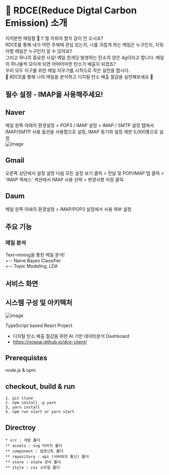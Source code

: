 # 🌳 RDCE(Reduce Digtal Carbon Emission) 소개 
지저분한 메일함 📨 !! 뭘 지워야 할지 감이 안 오시죠?  
RDCE를 통해 내가 어떤 주제에 관심 있는지, 나를 귀찮게 하는 메일은 누구인지, 지워야할 메일은 누구인지 알 수 있어요!!  
그리고 하나의 중요한 사실! 메일 한개당 발생하는 탄소의 양은 4g이라고 합니다. 메일이 하나둘씩 모이게 되면 어마어마한 탄소가 배출이 되겠죠?  
우리 모두 지구를 위한 메일 지우기를 시작으로 작은 실천을 합시다.  
🌳 RDCE를 통해 나의 메일을 분석하고 디지털 탄소 배출 절감을 실천해보세요 🌳 
  
  
## 필수 설정 - IMAP을 사용해주세요!
  
## Naver  
메일 왼쪽 아래의 환경설정 > POP3 / IMAP 설정 > IMAP / SMTP 설정 탭에서 IMAP/SMTP 사용 옵션을 사용함으로 설정, IMAP 동기화 설정 제한 5,000통으로 설정   
![image](https://user-images.githubusercontent.com/71928522/189707903-733f1250-fde3-420f-816d-9a567a146250.png)

## Gmail    
오른쪽 상단에서 설정 설정 다음 모든 설정 보기 클릭 > 전달 및 POP/IMAP 탭 클릭 > 'IMAP 액세스' 섹션에서 IMAP 사용 선택 > 변경사항 저장 클릭 

## Daum  
메일 왼쪽 아래의 환경설정 > IMAP/POP3 설정에서 사용 여부 설정

## 주요 기능
### 메일 분석
Text-mining을 통한 메일 분석!  
+-- Naive Bayes Classifier  
+-- Topic Modeling, LDA  
  
## 서비스 화면

## 시스템 구성 및 아키텍처
![image](https://user-images.githubusercontent.com/71928522/189708430-c80fc4c0-7318-4f8c-baf9-f3963c5e67c4.png)

TypeScript based React Project
* 디지털 탄소 배출 절감을 위한 AI 기반 데이터분석 Dashboard
* https://noseaj.github.io/dce-client/

## Prerequistes

node.js & npm

## checkout, build & run

```
1. git clone
2. npm install -g yarn
3, yarn install
4. npm run start or yarn start
```

## Directroy

```
* src : 개발 폴더
** assets : svg 이미지 폴더
** component : 컴포넌트 폴더
** repository : api (서버와의 통신) 폴더
** store : state 관리 폴더
** style : css 스타일 폴더
```
